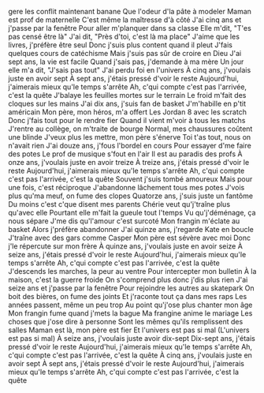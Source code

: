 gere les conflit maintenant banane
Que l'odeur d'la pâte à modeler
Maman est prof de maternelle
C'est même la maîtresse d'à côté
J'ai cinq ans et j'passe par la fenêtre
Pour aller m'planquer dans sa classe
Elle m'dit, "T'es pas censé être là"
J'ai dit, "Près d'toi, c'est là ma place"
J'aime que les livres, j'préfère être seul
Donc j'suis plus content quand il pleut
J'fais quelques cours de catéchisme
Mais j'suis pas sûr de croire en Dieu
J'ai sept ans, la vie est facile
Quand j'sais pas, j'demande à ma mère
Un jour elle m'a dit, "J'sais pas tout"
J'ai perdu foi en l'univers
À cinq ans, j'voulais juste en avoir sept
À sept ans, j'étais pressé d'voir le reste
Aujourd'hui, j'aimerais mieux qu'le temps s'arrête
Ah, c'qui compte c'est pas l'arrivée, c'est la quête
J'balaye les feuilles mortes sur le terrain
Le froid m'fait des cloques sur les mains
J'ai dix ans, j'suis fan de basket
J'm'habille en p'tit américain
Mon père, mon héros, m'a offert
Les Jordan 8 avec les scratch
Donc j'fais tout pour le rendre fier
Quand il vient m'voir à tous les matchs
J'rentre au collège, on m'traite de bourge
Normal, mes chaussures coûtent une blinde
J'veux plus les mettre, mon père s'énerve
Toi t'as tout, nous on n'avait rien
J'ai douze ans, j'fous l'bordel en cours
Pour essayer d'me faire des potes
Le prof de musique s'fout en l'air
Il est au paradis des profs
À onze ans, j'voulais juste en avoir treize
À treize ans, j'étais pressé d'voir le reste
Aujourd'hui, j'aimerais mieux qu'le temps s'arrête
Ah, c'qui compte c'est pas l'arrivée, c'est la quête
Souvent j'suis tombé amoureux
Mais pour une fois, c'est réciproque
J'abandonne lâchement tous mes potes
J'vois plus qu'ma meuf, on fume des clopes
Quatorze ans, j'suis juste un fantôme
Du moins c'est c'que disent mes parents
Chérie veut qu'j'traîne plus qu'avec elle
Pourtant elle m'fait la gueule tout l'temps
Vu qu'j'déménage, ça nous sépare
J'me dis qu'l'amour c'est surcoté
Mon frangin m'éclate au basket
Alors j'préfère abandonner
J'ai quinze ans, j'regarde Kate en boucle
J'traîne avec des gars comme Casper
Mon père est sévère avec moi
Donc j'le répercute sur mon frère
À quinze ans, j'voulais juste en avoir seize
À seize ans, j'étais pressé d'voir le reste
Aujourd'hui, j'aimerais mieux qu'le temps s'arrête
Ah, c'qui compte c'est pas l'arrivée, c'est la quête
J'descends les marches, la peur au ventre
Pour intercepter mon bulletin
À la maison, c'est la guerre froide
On s'comprend plus donc j'dis plus rien
J'ai seize ans et j'passe par la fenêtre
Pour rejoindre les autres au skatepark
On boit des bières, on fume des joints
Et j'raconte tout ça dans mes raps
Les années passent, même un peu trop
Au point qu'j'ose plus chanter mon âge
Mon frangin fume quand j'mets la bague
Ma frangine anime le mariage
Les choses que j'ose dire à personne
Sont les mêmes qu'ils remplissent des salles
Maman est là, mon père est fier
Et l'univers est pas si mal
(L'univers est pas si mal)
À seize ans, j'voulais juste avoir dix-sept
Dix-sept ans, j'étais pressé d'voir le reste
Aujourd'hui, j'aimerais mieux qu'le temps s'arrête
Ah, c'qui compte c'est pas l'arrivée, c'est la quête
À cinq ans, j'voulais juste en avoir sept
À sept ans, j'étais pressé d'voir le reste
Aujourd'hui, j'aimerais mieux qu'le temps s'arrête
Ah, c'qui compte c'est pas l'arrivée, c'est la quête